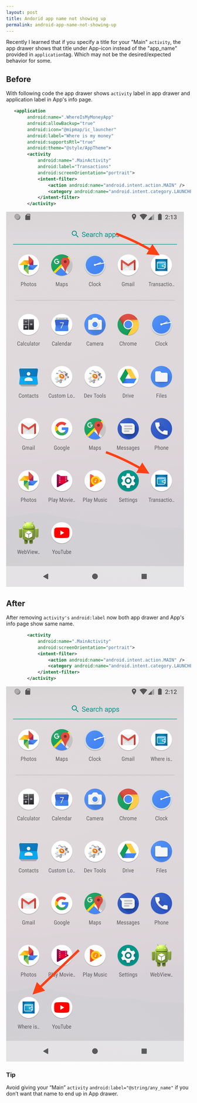 ```yaml
---
layout: post
title: Andorid app name not showing up
permalink: android-app-name-not-showing-up
---
```


Recently I learned that if you specify a title for your "Main" `activity`, the app drawer shows that title under App-icon instead of the "app_name" provided in `application`tag. Which may not be the desired/expected behavior for some.

## Before
With following code the app drawer shows `activity` label in app drawer and application label in App's info page.

```xml
   <application
        android:name=".WhereIsMyMoneyApp"
        android:allowBackup="true"
        android:icon="@mipmap/ic_launcher"
        android:label="Where is my money" 
        android:supportsRtl="true"
        android:theme="@style/AppTheme">
        <activity
            android:name=".MainActivity"
            android:label="Transactions"
            android:screenOrientation="portrait">
            <intent-filter>
                <action android:name="android.intent.action.MAIN" />
                <category android:name="android.intent.category.LAUNCHER" />
            </intent-filter>
        </activity>
```
<a href="/images/with-activity-label.png"><img src="/images/with-activity-label.png" alt="The view of app drawer when acitivity label is provided"></a>

## After
After removing `activity's` `android:label` now both app drawer and App's info page show same name.

```xml
        <activity
            android:name=".MainActivity"
            android:screenOrientation="portrait">
            <intent-filter>
                <action android:name="android.intent.action.MAIN" />
                <category android:name="android.intent.category.LAUNCHER" />
            </intent-filter>
        </activity>
```
<a href="/images/without-activity-label.png"><img src="/images/without-activity-label.png" alt="The view of app drawer when acitivity label is provided"></a>

### Tip
Avoid giving your “Main” `activity` `android:label="@string/any_name"` if you don’t want that name to end up in App drawer. 
